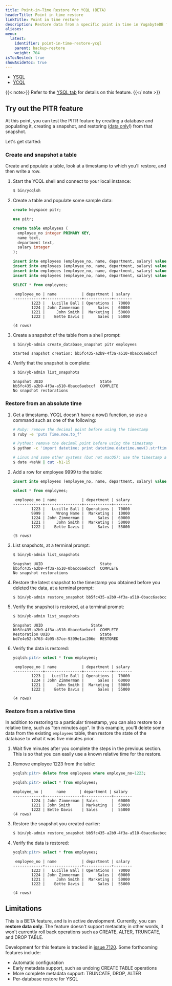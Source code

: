 ```yaml
---
title: Point-in-Time Restore for YCQL (BETA)
headerTitle: Point in time restore
linkTitle: Point in time restore
description: Restore data from a specific point in time in YugabyteDB for YCQL (BETA)
aliases:
menu:
  latest:
    identifier: point-in-time-restore-ycql
    parent: backup-restore
    weight: 704
isTocNested: true
showAsideToc: true
---
```


<ul class="nav nav-tabs-alt nav-tabs-yb">
  <li >
    <a href="/latest/manage/backup-restore/point-in-time-restore-ysql" class="nav-link">
      <i class="icon-postgres" aria-hidden="true"></i>
      YSQL
    </a>
  </li>
  <li >
    <a href="/latest/manage/backup-restore/point-in-time-restore-ycql" class="nav-link active">
      <i class="icon-cassandra" aria-hidden="true"></i>
      YCQL
    </a>
  </li>
</ul>

{{< note>}}
Refer to the [YSQL tab](../point-in-time-restore-ysql) for details on this feature.
{{</ note >}}

## Try out the PITR feature

At this point, you can test the PITR feature by creating a database and populating it, creating a snapshot, and restoring ([data only](#limitations)!) from that snapshot.

Let's get started:

### Create and snapshot a table

Create and populate a table, look at a timestamp to which you'll restore, and then write a row.

1. Start the YCQL shell and connect to your local instance:

    ```sh
    $ bin/ycqlsh
    ```

1. Create a table and populate some sample data:

    ```sql
    create keyspace pitr;

    use pitr;

    create table employees (
      employee_no integer PRIMARY KEY,
      name text,
      department text,
      salary integer
    );

    insert into employees (employee_no, name, department, salary) values (1221, 'John Smith', 'Marketing', 50000);
    insert into employees (employee_no, name, department, salary) values (1222, 'Bette Davis', 'Sales', 55000);
    insert into employees (employee_no, name, department, salary) values (1223, 'Lucille Ball', 'Operations', 70000);
    insert into employees (employee_no, name, department, salary) values (1224, 'John Zimmerman', 'Sales', 60000);

    SELECT * from employees;
    ```

    ```output
     employee_no | name           | department | salary
    -------------+----------------+------------+--------
            1223 |   Lucille Ball | Operations |  70000
            1224 | John Zimmerman |      Sales |  60000
            1221 |     John Smith |  Marketing |  50000
            1222 |    Bette Davis |      Sales |  55000

    (4 rows)
    ```

1. Create a snapshot of the table from a shell prompt:

    ```sh
    $ bin/yb-admin create_database_snapshot pitr employees
    ```

    ```output
    Started snapshot creation: bb5fc435-a2b9-4f3a-a510-0bacc6aebccf
    ```

1. Verify that the snapshot is complete:

    ```sh
    $ bin/yb-admin list_snapshots
    ```

    ```output
    Snapshot UUID                         State
    bb5fc435-a2b9-4f3a-a510-0bacc6aebccf  COMPLETE
    No snapshot restorations
    ```

### Restore from an absolute time

1. Get a timestamp. YCQL doesn't have a now() function, so use a command such as one of the following:

    ```sh
    # Ruby: remove the decimal point before using the timestamp
    $ ruby -e 'puts Time.now.to_f'
    ```

    ```sh
    # Python: remove the decimal point before using the timestamp
    $ python -c 'import datetime; print datetime.datetime.now().strftime("%s.%f")'
    ```

    ```sh
    # Linux and some other systems (but not macOS): use the timestamp as-is
    $ date +%s%N | cut -b1-15
    ```

1. Add a row for employee 9999 to the table:

    ```sql
    insert into employees (employee_no, name, department, salary) values (9999, 'Wrong Name', 'Marketing', 10000);

    select * from employees;
    ```

    ```output
     employee_no | name           | department | salary
    -------------+----------------+------------+--------
            1223 |   Lucille Ball | Operations |  70000
            9999 |     Wrong Name |  Marketing |  10000
            1224 | John Zimmerman |      Sales |  60000
            1221 |     John Smith |  Marketing |  50000
            1222 |    Bette Davis |      Sales |  55000

    (5 rows)
    ```

1. List snapshots, at a terminal prompt:

    ```sh
    $ bin/yb-admin list_snapshots
    ```

    ```output
    Snapshot UUID                         State
    bb5fc435-a2b9-4f3a-a510-0bacc6aebccf  COMPLETE
    No snapshot restorations
    ```

1. Restore the latest snapshot to the timestamp you obtained before you deleted the data, at a terminal prompt:

    ```sh
    $ bin/yb-admin restore_snapshot bb5fc435-a2b9-4f3a-a510-0bacc6aebccf 1617670679185100

1. Verify the snapshot is restored, at a terminal prompt:

    ```sh
    $ bin/yb-admin list_snapshots
    ```

    ```output
    Snapshot UUID                     State
    bb5fc435-a2b9-4f3a-a510-0bacc6aebccf  COMPLETE
    Restoration UUID                      State
    bd7e4e52-b763-4b95-87ce-9399e1ac206e  RESTORED
    ```

1. Verify the data is restored:

    ```sql
    ycqlsh:pitr> select * from employees;
    ```

    ```output
     employee_no | name           | department | salary
    -------------+----------------+------------+--------
            1223 |   Lucille Ball | Operations |  70000
            1224 | John Zimmerman |      Sales |  60000
            1221 |     John Smith |  Marketing |  50000
            1222 |    Bette Davis |      Sales |  55000

    (4 rows)
    ```

### Restore from a relative time

In addition to restoring to a particular timestamp, you can also restore to a relative time, such as "ten minutes ago". In this example, you'll delete some data from the existing `employees` table, then restore the state of the database to what it was five minutes prior.

1. Wait five minutes after you complete the steps in the previous section. This is so that you can easily use a known relative time for the restore.

1. Remove employee 1223 from the table:

    ```sql
    ycqlsh:pitr> delete from employees where employee_no=1223;

    ycqlsh:pitr> select * from employees;
    ```

    ```output
    employee_no |      name      | department | salary 
    -------------+----------------+------------+--------
            1224 | John Zimmerman | Sales      |  60000
            1221 | John Smith     | Marketing  |  50000
            1222 | Bette Davis    | Sales      |  55000
    (4 rows)
    ```

1. Restore the snapshot you created earlier:

    ```sh
    $ bin/yb-admin restore_snapshot bb5fc435-a2b9-4f3a-a510-0bacc6aebccf "minus 3m"
    ```

1. Verify the data is restored:

    ```sql
    ycqlsh:pitr> select * from employees;
    ```

    ```output
     employee_no | name           | department | salary
    -------------+----------------+------------+--------
            1223 |   Lucille Ball | Operations |  70000
            1224 | John Zimmerman |      Sales |  60000
            1221 |     John Smith |  Marketing |  50000
            1222 |    Bette Davis |      Sales |  55000

    (4 rows)
    ```

## Limitations

This is a BETA feature, and is in active development. Currently, you can **restore data only**. The feature doesn't support metadata; in other words, it won't currently roll back operations such as CREATE, ALTER, TRUNCATE, and DROP TABLE.

Development for this feature is tracked in [issue 7120](https://github.com/yugabyte/yugabyte-db/issues/7120). Some forthcoming features include:

* Automatic configuration
* Early metadata support, such as undoing CREATE TABLE operations
* More complete metadata support: TRUNCATE, DROP, ALTER
* Per-database restore for YSQL
